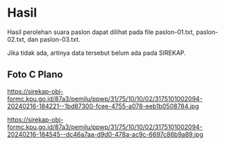 # Hasil

Hasil perolehan suara paslon dapat dilihat pada file paslon-01.txt, paslon-02.txt, dan paslon-03.txt.

Jika tidak ada, artinya data tersebut belum ada pada SIREKAP.

## Foto C Plano

https://sirekap-obj-formc.kpu.go.id/87a3/pemilu/ppwp/31/75/10/10/02/3175101002094-20240216-184221--1bd87300-fcee-4755-a078-eeb1b0508784.jpg

https://sirekap-obj-formc.kpu.go.id/87a3/pemilu/ppwp/31/75/10/10/02/3175101002094-20240216-184545--dc46a7aa-d9d0-478a-ac9c-6697c86b9a89.jpg
